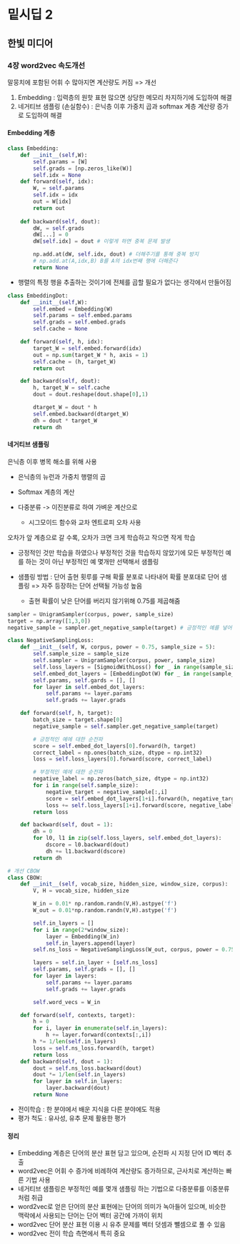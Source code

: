 # 밑시딥 2
## 한빛 미디어
### 4장 word2vec 속도개선

말뭉치에 포함된 어휘 수 많아지면 계산량도 커짐 => 개선
1. Embedding : 입력층의 원핫 표현 많으면 상당한 메모리 차지하기에 도입하여 해결
2. 네거티브 샘플링 (손실함수) : 은닉층 이후 가중치 곱과 softmax 계층 계산량 증가로 도입하여 해결

#### Embedding 계층
```python
class Embedding:
    def __init__(self,W):
        self.params = [W]
        self.grads = [np.zeros_like(W)]
        self.idx = None
    def forward(self, idx):
        W, = self.params
        self.idx = idx
        out = W[idx]
        return out
    
    def backward(self, dout):
        dW, = self.grads
        dW[...] = 0
        dW[self.idx] = dout # 이렇게 하면 중복 문제 발생

        np.add.at(dW, self.idx, dout) # 더해주기를 통해 중복 방지
        # np.add.at(A,idx,B) B를 A의 idx번째 행에 더해준다
        return None
```
- 행렬의 특정 행을 추출하는 것이기에 전체를 곱할 필요가 없다는 생각에서 만들어짐

```python
class EmbeddingDot:
    def __init__(self,W):
        self.embed = Embedding(W)
        self.params = self.embed.params
        self.grads = self.embed.grads
        self.cache = None

    def forward(self, h, idx):
        target_W = self.embed.forward(idx)
        out = np.sum(target_W * h, axis = 1)
        self.cache = (h, target_W)
        return out

    def backward(self, dout):
        h, target_W = self.cache
        dout = dout.reshape(dout.shape[0],1)

        dtarget_W = dout * h
        self.embed.backward(dtarget_W)
        dh = dout * target_W
        return dh
```

#### 네거티브 샘플링
은닉층 이후 병목 해소를 위해 사용
- 은닉층의 뉴런과 가중치 행렬의 곱
- Softmax 계층의 계산

- 다중분류 -> 이진분류로 하여 가벼운 계산으로
    - 시그모이드 함수와 교차 엔트로피 오차 사용

오차가 앞 계층으로 갈 수록, 오차가 크면 크게 학습하고 작으면 작게 학습

- 긍정적인 것만 학습을 하였으나 부정적인 것을 학습하지 않았기에 모든 부정적인 예를 하는 것이 아닌 부정적인 예 몇개만 선택해서 샘플링

- 샘플링 방법 : 단어 출현 횟루를 구해 확률 분포로 나타내어 확률 분포대로 단어 샘플링 => 자주 등장하는 단어 선택될 가능성 높음
    - 출현 확률이 낮은 단어를 버리지 않기위해 0.75를 제곱해줌
```python
sampler = UnigramSampler(corpus, power, sample_size)
target = np.array([1,3,0])
negative_sample = sampler.get_negative_sample(target) # 긍정적인 예를 넣어서 부정적인 것 샘플링

class NegativeSamplingLoss:
    def __init__(self, W, corpus, power = 0.75, sample_size = 5):
        self.sample_size = sample_size
        self.sampler = UnigramSampler(corpus, power, sample_size)
        self.loss_layers = [SigmoidWithLoss() for _ in range(sample_size +1)]
        self.embed_dot_layers = [EmbeddingDot(W) for _ in range(sample_size +1)]
        self.params, self.gards = [], []
        for layer in self.embed_dot_layers:
            self.params += layer.params
            self.grads += layer.grads

    def forward(self, h, target):
        batch_size = target.shape[0]
        negative_sample = self.sampler.get_negative_sample(target)

        # 긍정적인 예에 대한 순전파
        score = self.embed_dot_layers[0].forward(h, target)
        correct_label = np.ones(batch_size, dtype = np.int32)
        loss = self.loss_layers[0].forward(score, correct_label)

        # 부정적인 예에 대한 순전파
        negative_label = np.zeros(batch_size, dtype = np.int32)
        for i in range(self.sample_size):
            negative_target = negative_sample[:,i]
            score = self.embed_dot_layers[1+i].forward(h, negative_target)
            loss += self.loss_layers[1+i].forward(score, negative_label)
        return loss

    def backward(self, dout = 1):
        dh = 0
        for l0, l1 in zip(self.loss_layers, self.embed_dot_layers):
            dscore = l0.backward(dout)
            dh += l1.backward(dscore)
        return dh

# 개선 CBOW
class CBOW:
    def __init__(self, vocab_size, hidden_size, window_size, corpus):
        V, H = vocab_size, hidden_size

        W_in = 0.01* np.random.randn(V,H).astpye('f')
        W_out = 0.01*np.random.randn(V,H).astype('f')

        self.in_layers = []
        for i in range(2*window_size):
            layer = Embedding(W_in)
            self.in_layers.append(layer)
        self.ns_loss = NegativeSamplingLoss(W_out, corpus, power = 0.75, sample_size = 5)

        layers = self.in_layer + [self.ns_loss]
        self.params, self.grads = [], []
        for layer in layers:
            self.params += layer.params
            self.grads += layer.grads

        self.word_vecs = W_in

    def forward(self, contexts, target):
        h = 0
        for i, layer in enumerate(self.in_layers):
            h += layer.forward(contexts[:,i])
        h *= 1/len(self.in_layers)
        loss = self.ns_loss.forward(h, target)
        return loss
    def backward(self, dout = 1):
        dout = self.ns_loss.backward(dout)
        dout *= 1/len(self.in_layers)
        for layer in self.in_layers:
            layer.backward(dout)
        return None

```

- 전이학습 : 한 분야에서 배운 지식을 다른 분야에도 적용
- 평가 척도 : 유사성, 유추 문제 활용한 평가


#### 정리
- Embedding 계층은 단어의 분산 표현 담고 있으며, 순전파 시 지정 단어 ID 벡터 추출
- word2vec은 어휘 수 증가에 비례하여 계산량도 증가하므로, 근사치로 계산하는 빠른 기법 사용
- 네거티브 샘플링은 부정적인 예를 몇개 샘플링 하는 기법으로 다중분류를 이중분류처럼 취급
- word2vec로 얻은 단어의 분산 표현에는 단어의 의미가 녹아들어 있으며, 비슷한 맥락에서 사용되는 단어는 단어 벡터 공간에 가까이 위치
- word2vec 단어 분산 표현 이용 시 유추 문제를 벡터 덧셈과 뺄셈으로 풀 수 있음
- word2vec 전이 학습 측면에서 특히 중요